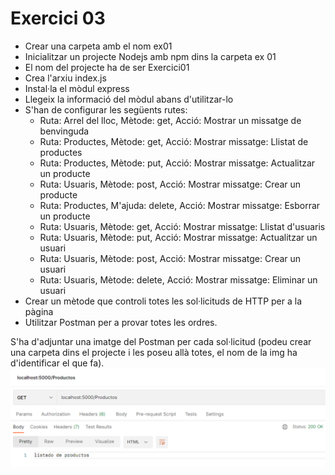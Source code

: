# Exercici 03
- Crear una carpeta amb el nom ex01
- Inicialitzar un projecte Nodejs amb npm dins la carpeta ex 01
- El nom del projecte ha de ser Exercici01
- Crea l'arxiu index.js
- Instal·la el mòdul express
- Llegeix la informació del mòdul abans d'utilitzar-lo
- S'han de configurar les següents rutes:
  - Ruta: Arrel del lloc, Mètode: get, Acció: Mostrar un missatge de benvinguda
  - Ruta: Productes, Mètode: get, Acció: Mostrar missatge: Llistat de productes
  - Ruta: Productes, Mètode: put, Acció: Mostrar missatge: Actualitzar un producte
  - Ruta: Usuaris, Mètode: post, Acció: Mostrar missatge: Crear un producte
  - Ruta: Productes, M'ajuda: delete, Acció: Mostrar missatge: Esborrar un producte
  - Ruta: Usuaris, Mètode: get, Acció: Mostrar missatge: Llistat d'usuaris
  - Ruta: Usuaris, Mètode: put, Acció: Mostrar missatge: Actualitzar un usuari
  - Ruta: Usuaris, Mètode: post, Acció: Mostrar missatge: Crear un usuari
  - Ruta: Usuaris, Mètode: delete, Acció: Mostrar missatge: Eliminar un usuari
- Crear un mètode que controli totes les sol·licituds de HTTP per a la pàgina
- Utilitzar Postman per a provar totes les ordres.

S'ha d'adjuntar una imatge del Postman per cada sol·licitud (podeu crear una carpeta dins el projecte i les poseu allà totes, el nom de la img ha d'identificar el que fa).
![Postman](../img/getProd.png)